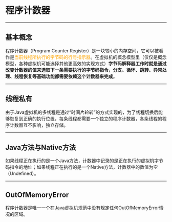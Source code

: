 # 程序计数器

---

## 基本概念

程序计数器（Program Counter Register）是一块较小的内存空间，它可以被看作是<font color = orange>当前线程所执行的字节码的行号指示器</font>。在虚拟机的概念模型里（仅仅是概念模型，各种虚拟机可能选择其他更高效的实现方式）**字节码解释器工作时就是通过改变计数器的值来选取下一条需要执行的字节码指令，分支、循环、跳转、异常处理、线程恢复等基础功能都需要依赖这个计数器来完成**。

---

## 线程私有

由于Java虚拟机的多线程是通过“时间片轮转”的方式实现的，为了线程切换后能够恢复到正确的执行位置，每条线程都需要一个独立的程序计数器，各条线程的程序计数器互不影响，独立存储。

---

## Java方法与Native方法

如果线程正在执行的是一个Java方法，计数器中记录的是正在执行的虚拟机字节码指令的地址；如果线程正在执行的是一个Native方法，计数器中的数值为空（Undefined）。

---

## OutOfMemoryError

程序计数器是唯一一个在Java虚拟机规范中没有规定任何OutOfMemoryError情况的区域。